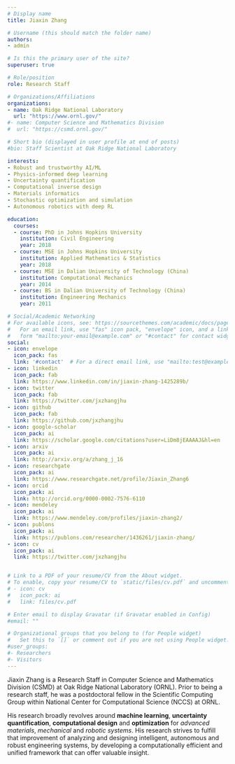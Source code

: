 ```yaml
---
# Display name
title: Jiaxin Zhang

# Username (this should match the folder name)
authors:
- admin

# Is this the primary user of the site?
superuser: true

# Role/position
role: Research Staff

# Organizations/Affiliations
organizations:
- name: Oak Ridge National Laboratory
  url: "https://www.ornl.gov/"
#- name: Computer Science and Mathematics Division
#  url: "https://csmd.ornl.gov/"

# Short bio (displayed in user profile at end of posts)
#bio: Staff Scientist at Oak Ridge National Laboratory

interests:
- Robust and trustworthy AI/ML
- Physics-informed deep learning 
- Uncertainty quantification 
- Computational inverse design 
- Materials informatics
- Stochastic optimization and simulation
- Autonomous robotics with deep RL 

education:
  courses:
  - course: PhD in Johns Hopkins University
    institution: Civil Engineering
    year: 2018
  - course: MSE in Johns Hopkins University 
    institution: Applied Mathematics & Statistics
    year: 2018
  - course: MSE in Dalian University of Technology (China)
    institution: Computational Mechanics 
    year: 2014
  - course: BS in Dalian University of Technology (China)
    institution: Engineering Mechanics
    year: 2011

# Social/Academic Networking
# For available icons, see: https://sourcethemes.com/academic/docs/page-builder/#icons
#   For an email link, use "fas" icon pack, "envelope" icon, and a link in the
#   form "mailto:your-email@example.com" or "#contact" for contact widget.
social:
- icon: envelope
  icon_pack: fas
  link: '#contact'  # For a direct email link, use "mailto:test@example.org".
- icon: linkedin
  icon_pack: fab
  link: https://www.linkedin.com/in/jiaxin-zhang-1425289b/
- icon: twitter
  icon_pack: fab
  link: https://twitter.com/jxzhangjhu
- icon: github
  icon_pack: fab
  link: https://github.com/jxzhangjhu
- icon: google-scholar
  icon_pack: ai
  link: https://scholar.google.com/citations?user=LiDm8jEAAAAJ&hl=en
- icon: arxiv
  icon_pack: ai
  link: http://arxiv.org/a/zhang_j_16
- icon: researchgate
  icon_pack: ai
  link: https://www.researchgate.net/profile/Jiaxin_Zhang6
- icon: orcid
  icon_pack: ai
  link: http://orcid.org/0000-0002-7576-6110
- icon: mendeley
  icon_pack: ai
  link: https://www.mendeley.com/profiles/jiaxin-zhang2/
- icon: publons
  icon_pack: ai
  link: https://publons.com/researcher/1436261/jiaxin-zhang/
- icon: cv
  icon_pack: ai
  link: https://twitter.com/jxzhangjhu


# Link to a PDF of your resume/CV from the About widget.
# To enable, copy your resume/CV to `static/files/cv.pdf` and uncomment the lines below.
# - icon: cv
#   icon_pack: ai
#   link: files/cv.pdf

# Enter email to display Gravatar (if Gravatar enabled in Config)
#email: ""

# Organizational groups that you belong to (for People widget)
#   Set this to `[]` or comment out if you are not using People widget.
#user_groups:
#- Researchers
#- Visitors
---
```


Jiaxin Zhang is a Research Staff in Computer Science and Mathematics Division (CSMD) at Oak Ridge National Laboratory (ORNL). Prior to being a research staff, he was a postdoctoral fellow in the Scientific Computing Group within National Center for Computational Science (NCCS) at ORNL. 

His research broadly revolves around **machine learning**, **uncertainty quantification**, **computational design** and **optimization** for *advanced materials*, *mechanical* and *robotic systems*.  His research strives to fulfill that improvement of analyzing and designing intelligent, autonomous and robust engineering systems, by developing a computationally efficient and unified framework that can offer valuable insight. 





